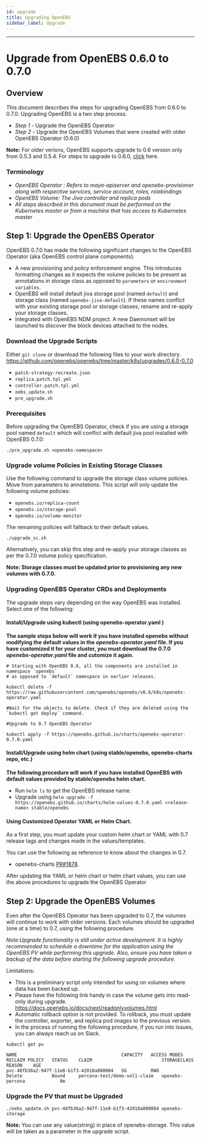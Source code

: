 ```yaml
---
id: upgrade
title: Upgrading OpenEBS
sidebar_label: Upgrade
---
```


------

# Upgrade from OpenEBS 0.6.0 to 0.7.0

## Overview

This document describes the steps for upgrading OpenEBS from 0.6.0 to 0.7.0. Upgrading OpenEBS is a two step process. 
- *Step 1* - Upgrade the OpenEBS Operator 
- *Step 2* - Upgrade the OpenEBS Volumes that were created with older OpenEBS Operator (0.6.0) 

**Note:**
For older verions, OpenEBS supports upgrade to 0.6 version only from 0.5.3 and 0.5.4. For steps to upgrade to 0.6.0, [click](https://v06-docs.openebs.io/docs/next/upgrade.html) here.

### Terminology

- *OpenEBS Operator : Refers to maya-apiserver and openebs-provisioner along with respective services, service account, roles, rolebindings*
- *OpenEBS Volume: The Jiva controller and replica pods*
- *All steps described in this document must be performed on the Kubernetes master or from a machine that has access to Kubernetes master*

## Step 1: Upgrade the OpenEBS Operator

OpenEBS 0.7.0 has made the following significant changes to the OpenEBS Operator (aka OpenEBS control plane components):
- A new provisioning and policy enforcement engine. This introduces formatting changes as it expects the volume policies to be present as annotations in storage class as opposed to `parameters` or `environment variables`.
- OpenEBS will install default jiva storage pool (named `default`) and storage class (named `openebs-jiva-default`). If these names conflict with your existing storage pool or storage classes, rename and re-apply your storage classes.
- Integrated with OpenEBS NDM project. A new Daemonset will be launched to discover the block devices attached to the nodes.

### Download the Upgrade Scripts

Either `git clone` or download the following files to your work directory. 
https://github.com/openebs/openebs/tree/master/k8s/upgrades/0.6.0-0.7.0
- `patch-strategy-recreate.json`
- `replica.patch.tpl.yml`
- `controller.patch.tpl.yml`
- `oebs_update.sh`
- `pre_upgrade.sh`

### Prerequisites

Before upgrading the OpenEBS Operator, check if you are using a storage pool named `default` which will conflict with default jiva pool installed with OpenEBS 0.7.0:

```
./pre_upgrade.sh <openebs-namespace>
```

### Upgrade volume Policies in Existing Storage Classes

Use the following command to upgrade the storage class volume policies. Move from parameters to annotations. This script will only update the following volume policies:

- `openebs.io/replica-count`
- `openebs.io/storage-pool`
- `openebs.io/volume-monitor`

The remaining policies will fallback to their default values. 

```
./upgrade_sc.sh
```

Alternatively, you can skip this step and re-apply your storage classes as per the 0.7.0 volume policy specification. 

**Note: Storage classes must be updated prior to provisioning any new volumes with 0.7.0.**

### Upgrading OpenEBS Operator CRDs and Deployments

The upgrade steps vary depending on the way OpenEBS was installed. Select one of the following:

#### Install/Upgrade using kubectl (using openebs-operator.yaml )

**The sample steps below will work if you have installed openebs without modifying the default values in the *openebs-operator.yaml* file. If you have customized it for your cluster, you must download the 0.7.0 *openebs-operator.yaml* file and cutomize it again.**

```
# Starting with OpenEBS 0.6, all the components are installed in namespace `openebs`
# as opposed to `default` namespace in earlier releases.

kubectl delete -f https://raw.githubusercontent.com/openebs/openebs/v0.6/k8s/openebs-operator.yaml

#Wait for the objects to delete. Check if they are deleted using the `kubectl get deploy` command.

#Upgrade to 0.7 OpenEBS Operator

kubectl apply -f https://openebs.github.io/charts/openebs-operator-0.7.0.yaml
```

#### Install/Upgrade using helm chart (using stable/openebs, openebs-charts repo, etc.) 

**The following procedure will work if you have installed OpenEBS with default values provided by stable/openebs helm chart.**

- Run `helm ls` to get the OpenEBS release name. 
- Upgrade using `helm upgrade -f https://openebs.github.io/charts/helm-values-0.7.0.yaml <release-name> stable/openebs`

#### Using Customized Operator YAML or Helm Chart.

As a first step, you must update your custom helm chart or YAML with 0.7 release tags and changes made in the values/templates. 

You can use the following as reference to know about the changes in 0.7. 
- openebs-charts [PR#1878](https://github.com/openebs/openebs/pull/1878).

After updating the YAML or helm chart or helm chart values, you can use the above procedures to upgrade the OpenEBS Operator

## Step 2: Upgrade the OpenEBS Volumes

Even after the OpenEBS Operator has been upgraded to 0.7, the volumes will continue to work with older versions. Each volumes should be upgraded (one at a time) to 0.7, using the following procedure. 

*Note:Upgrade functionality is still under active development. It is highly recommended to schedule a downtime for the application using the OpenEBS PV while performing this upgrade. Also, ensure you have taken a backup of the data before starting the following upgrade procedure.*

Limitations:
- This is a preliminary script only intended for using on volumes where data has been backed up.
- Please have the following link handy in case the volume gets into read-only during upgrade. 
  https://docs.openebs.io/docs/next/readonlyvolumes.html
- Automatic rollback option is not provided. To rollback, you must update the controller, exporter, and replica pod images to the   previous version.
- In the process of running the following procedure, if you run into issues, you can always reach us on Slack.


```
kubectl get pv
```

```
NAME                                       CAPACITY   ACCESS MODES   RECLAIM POLICY   STATUS    CLAIM                          STORAGECLASS      REASON    AGE
pvc-48fb36a2-947f-11e8-b1f3-42010a800004   5G         RWO            Delete           Bound     percona-test/demo-vol1-claim   openebs-percona             8m
```

### Upgrade the PV that must be Upgraded 

```
./oebs_update.sh pvc-48fb36a2-947f-11e8-b1f3-42010a800004 openebs-storage
```

**Note:** You can use any value(string) in place of openebs-storage. This value will be taken as a parameter in the upgrade script.


<!-- Hotjar Tracking Code for https://docs.openebs.io -->
<script>
   (function(h,o,t,j,a,r){
       h.hj=h.hj||function(){(h.hj.q=h.hj.q||[]).push(arguments)};
       h._hjSettings={hjid:785693,hjsv:6};
       a=o.getElementsByTagName('head')[0];
       r=o.createElement('script');r.async=1;
       r.src=t+h._hjSettings.hjid+j+h._hjSettings.hjsv;
       a.appendChild(r);
   })(window,document,'https://static.hotjar.com/c/hotjar-','.js?sv=');
</script>
